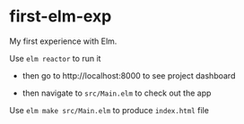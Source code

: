 # first-elm-exp
My first experience with Elm.

Use `elm reactor` to run it 

  - then go to http://localhost:8000 to see project dashboard
  
  - then navigate to `src/Main.elm` to check out the app
  
Use `elm make src/Main.elm` to produce `index.html` file 
